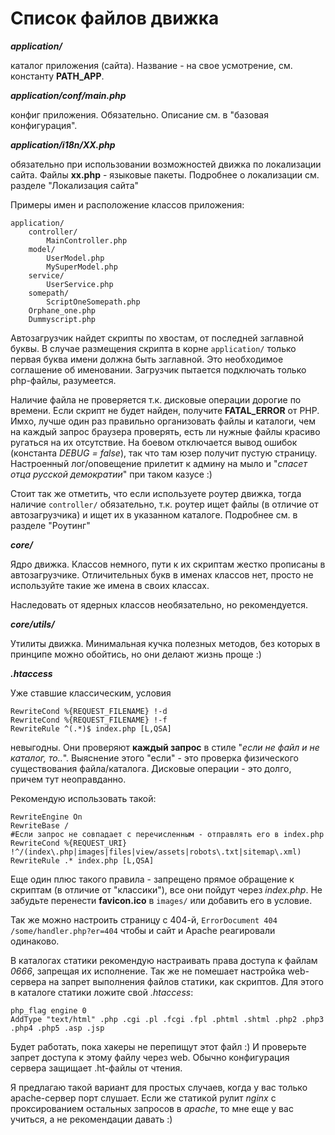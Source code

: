 # Список файлов движка

***application/***

каталог приложения (сайта). Название - на свое усмотрение, см. константу **PATH_APP**.

***application/conf/main.php***

конфиг приложения. Обязательно. Описание см. в "базовая конфигурация". 

***application/i18n/XX.php***

обязательно при использовании возможностей движка по локализации сайта. Файлы **xx.php** - языковые пакеты. Подробнее о локализации см. разделе "Локализация сайта"


Примеры имен и расположение классов приложения:

    application/
        controller/
            MainController.php
        model/
            UserModel.php
            MySuperModel.php
        service/
            UserService.php
        somepath/
            ScriptOneSomepath.php
        Оrphane_one.php
        Dummyscript.php

Автозагрузчик найдет скрипты по хвостам, от последней заглавной буквы. В случае размещения скрипта в корне `application/` только первая буква имени должна быть заглавной. Это необходимое соглашение об именовании. Загрузчик пытается подключать только php-файлы, разумеется.

Наличие файла не проверяется т.к. дисковые операции дорогие по времени. Если скрипт не будет найден, получите **FATAL_ERROR** от PHP. Имхо, лучше один раз правильно организовать файлы и каталоги, чем на каждый запрос браузера проверять, есть ли нужные файлы красиво ругаться на их отсутствие. На боевом отключается вывод ошибок (константа *DEBUG = false*), так что там юзер получит пустую страницу. Настроенный лог/оповещение прилетит к админу на мыло и "*спасет отца русской демократии*" при таком казусе :)

Стоит так же отметить, что если используете роутер движка, тогда наличие `controller/` обязательно, т.к. роутер ищет файлы (в отличие от автозагрузчика) и ищет их в указанном каталоге. Подробнее см. в разделе "Роутинг"

***core/***

Ядро движка. Классов немного, пути к их скриптам жестко прописаны в автозагрузчике. Отличительных букв в именах классов нет, просто не используйте такие же имена в своих классах.

Наследовать от ядерных классов необязательно, но рекомендуется.

***core/utils/***

Утилиты движка. Минимальная кучка полезных методов, без которых в принципе можно обойтись, но они делают жизнь проще :)

***.htaccess***

Уже ставшие классическим, условия
```
RewriteCond %{REQUEST_FILENAME} !-d
RewriteCond %{REQUEST_FILENAME} !-f
RewriteRule ^(.*)$ index.php [L,QSA]
```
невыгодны. Они проверяют **каждый запрос** в стиле "*если не файл и не каталог, то..*". Выяснение этого "если" - это проверка физического существования файла/каталога. Дисковые операции - это долго, причем тут неоправданно.

Рекомендую использовать такой:
```
RewriteEngine On
RewriteBase /
#Если запрос не совпадает с перечисленным - отправлять его в index.php
RewriteCond %{REQUEST_URI} !^/(index\.php|images|files|view/assets|robots\.txt|sitemap\.xml)
RewriteRule .* index.php [L,QSA]
```

Еще один плюс такого правила - запрещено прямое обращение к скриптам (в отличие от "классики"), все они пойдут через *index.php*. Не забудьте перенести **favicon.ico** в `images/` или добавить его в условие.

Так же можно настроить страницу с 404-й, `ErrorDocument 404 /some/handler.php?er=404` чтобы и сайт и Apache реагировали одинаково.

В каталогах статики рекомендую настраивать права доступа к файлам *0666*, запрещая их исполнение. Так же не помешает настройка web-сервера на запрет выполнения файлов статики, как скриптов. Для этого в каталоге статики ложите свой *.htaccess*:

```
php_flag engine 0
AddType "text/html" .php .cgi .pl .fcgi .fpl .phtml .shtml .php2 .php3 .php4 .php5 .asp .jsp
```

Будет работать, пока хакеры не перепищут этот файл :) И проверьте запрет доступа к этому файлу через web. Обычно конфигурация сервера защищает .ht-файлы от чтения.

Я предлагаю такой вариант для простых случаев, когда у вас только apache-сервер порт слушает. Если же статикой рулит *nginx* с проксированием остальных запросов в *apache*, то мне еще у вас учиться, а не рекомендации давать :)
